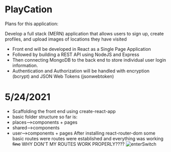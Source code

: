 # PlayCation

Plans for this application:

Develop a full stack (MERN) application that allows users to sign up, create profiles, and upload images of locations they have visited
- Front end will be developed in React as a Single Page Application
- Followed by building a REST API using NodeJS and Express
- Then connecting MongoDB to the back end to store individual user login information.
- Authentication and Authorization will be handled with encryption (bcrypt) and JSON Web Tokens (jsonwebtoken)

# 5/24/2021
- Scaffolding the front end using create-react-app 
- basic folder structure so far is: 
- places-->components + pages
- shared-->components
- user-->components + pages
After installing react-router-dom some basic routes were routes were established and everything was working ~~fine~~ WHY DON'T MY ROUTES WORK PROPERLY????
![enterSwitch](https://user-images.githubusercontent.com/32680255/119415321-5e315980-bcbf-11eb-8da6-2c00f34bfa9b.png)
